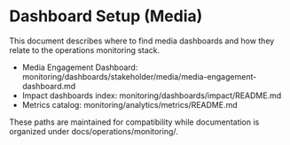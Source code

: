 # Dashboard Setup (Media)

This document describes where to find media dashboards and how they relate to the operations monitoring stack.

- Media Engagement Dashboard: monitoring/dashboards/stakeholder/media/media-engagement-dashboard.md
- Impact dashboards index: monitoring/dashboards/impact/README.md
- Metrics catalog: monitoring/analytics/metrics/README.md

These paths are maintained for compatibility while documentation is organized under docs/operations/monitoring/.
